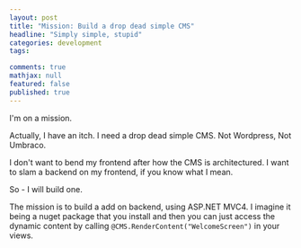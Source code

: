 ```yaml
---
layout: post
title: "Mission: Build a drop dead simple CMS"
headline: "Simply simple, stupid"
categories: development
tags: 

comments: true
mathjax: null
featured: false
published: true
---
```

I'm on a mission. 

Actually, I have an itch. I need a drop dead simple CMS.
Not Wordpress, Not Umbraco.

I don't want to bend my frontend after how the CMS is architectured. I want to slam a backend on my frontend, if you know what I mean.

So - I will build one. 

The mission is to build a add on backend, using ASP.NET MVC4. I imagine it being a nuget package that you install and then you can just access the dynamic content by calling ` @CMS.RenderContent("WelcomeScreen") ` in your views.

